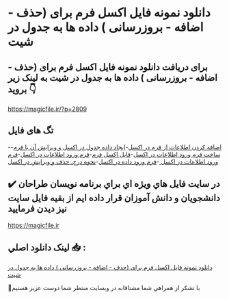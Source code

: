 # دانلود نمونه فایل اکسل فرم برای (حذف - اضافه - بروزرسانی )  داده ها به جدول در شیت

## برای دریافت دانلود نمونه فایل اکسل فرم برای (حذف - اضافه - بروزرسانی )  داده ها به جدول در شیت به لینک زیر بروید 👇

https://magicfile.ir/?p=2809

## تگ های فایل

-[اضافه کردن اطلاعات از فرم در اکسل](https://magicfile.ir/product/%d8%af%d8%a7%d9%86%d9%84%d9%88%d8%af-%d9%86%d9%85%d9%88%d9%86%d9%87-%d9%81%d8%a7%db%8c%d9%84-%d8%a7%da%a9%d8%b3%d9%84-%d9%81%d8%b1%d9%85-%d8%a8%d8%b1%d8%a7%db%8c-%d8%ad%d8%b0%d9%81-%d8%a7%d8%b6%d8%a7%d9%81%d9%87-%d8%a8%d8%b1%d9%88%d8%b2%d8%b1%d8%b3%d8%a7%d9%86%db%8c/)-[ایجاد داده جدول در اکسل و ویرایش آن با فرم](https://magicfile.ir/product/%d8%af%d8%a7%d9%86%d9%84%d9%88%d8%af-%d9%86%d9%85%d9%88%d9%86%d9%87-%d9%81%d8%a7%db%8c%d9%84-%d8%a7%da%a9%d8%b3%d9%84-%d9%81%d8%b1%d9%85-%d8%a8%d8%b1%d8%a7%db%8c-%d8%ad%d8%b0%d9%81-%d8%a7%d8%b6%d8%a7%d9%81%d9%87-%d8%a8%d8%b1%d9%88%d8%b2%d8%b1%d8%b3%d8%a7%d9%86%db%8c/)-[ساخت فرم ورود اطلاعات در اکسل](https://magicfile.ir/product/%d8%af%d8%a7%d9%86%d9%84%d9%88%d8%af-%d9%86%d9%85%d9%88%d9%86%d9%87-%d9%81%d8%a7%db%8c%d9%84-%d8%a7%da%a9%d8%b3%d9%84-%d9%81%d8%b1%d9%85-%d8%a8%d8%b1%d8%a7%db%8c-%d8%ad%d8%b0%d9%81-%d8%a7%d8%b6%d8%a7%d9%81%d9%87-%d8%a8%d8%b1%d9%88%d8%b2%d8%b1%d8%b3%d8%a7%d9%86%db%8c/)-[فایل اکسل فرم](https://magicfile.ir/product/%d8%af%d8%a7%d9%86%d9%84%d9%88%d8%af-%d9%86%d9%85%d9%88%d9%86%d9%87-%d9%81%d8%a7%db%8c%d9%84-%d8%a7%da%a9%d8%b3%d9%84-%d9%81%d8%b1%d9%85-%d8%a8%d8%b1%d8%a7%db%8c-%d8%ad%d8%b0%d9%81-%d8%a7%d8%b6%d8%a7%d9%81%d9%87-%d8%a8%d8%b1%d9%88%d8%b2%d8%b1%d8%b3%d8%a7%d9%86%db%8c/)-[فرم ورود اطلاعات در اکسل](https://magicfile.ir/product/%d8%af%d8%a7%d9%86%d9%84%d9%88%d8%af-%d9%86%d9%85%d9%88%d9%86%d9%87-%d9%81%d8%a7%db%8c%d9%84-%d8%a7%da%a9%d8%b3%d9%84-%d9%81%d8%b1%d9%85-%d8%a8%d8%b1%d8%a7%db%8c-%d8%ad%d8%b0%d9%81-%d8%a7%d8%b6%d8%a7%d9%81%d9%87-%d8%a8%d8%b1%d9%88%d8%b2%d8%b1%d8%b3%d8%a7%d9%86%db%8c/)-[فرم ورود اطلاعات در اکسل ](https://magicfile.ir/product/%d8%af%d8%a7%d9%86%d9%84%d9%88%d8%af-%d9%86%d9%85%d9%88%d9%86%d9%87-%d9%81%d8%a7%db%8c%d9%84-%d8%a7%da%a9%d8%b3%d9%84-%d9%81%d8%b1%d9%85-%d8%a8%d8%b1%d8%a7%db%8c-%d8%ad%d8%b0%d9%81-%d8%a7%d8%b6%d8%a7%d9%81%d9%87-%d8%a8%d8%b1%d9%88%d8%b2%d8%b1%d8%b3%d8%a7%d9%86%db%8c/)-[فرم ورود داده در اکسل](https://magicfile.ir/product/%d8%af%d8%a7%d9%86%d9%84%d9%88%d8%af-%d9%86%d9%85%d9%88%d9%86%d9%87-%d9%81%d8%a7%db%8c%d9%84-%d8%a7%da%a9%d8%b3%d9%84-%d9%81%d8%b1%d9%85-%d8%a8%d8%b1%d8%a7%db%8c-%d8%ad%d8%b0%d9%81-%d8%a7%d8%b6%d8%a7%d9%81%d9%87-%d8%a8%d8%b1%d9%88%d8%b2%d8%b1%d8%b3%d8%a7%d9%86%db%8c/)-[نحوه درج، حذف و ویرایش در اکسل](https://magicfile.ir/product/%d8%af%d8%a7%d9%86%d9%84%d9%88%d8%af-%d9%86%d9%85%d9%88%d9%86%d9%87-%d9%81%d8%a7%db%8c%d9%84-%d8%a7%da%a9%d8%b3%d9%84-%d9%81%d8%b1%d9%85-%d8%a8%d8%b1%d8%a7%db%8c-%d8%ad%d8%b0%d9%81-%d8%a7%d8%b6%d8%a7%d9%81%d9%87-%d8%a8%d8%b1%d9%88%d8%b2%d8%b1%d8%b3%d8%a7%d9%86%db%8c/)

## ✔️ در سايت فايل هاي ويژه اي براي برنامه نويسان طراحان دانشجويان و دانش آموزان قرار داده ايم از بقيه فايل سايت نيز ديدن فرماييد

https://magicfile.ir


## لينک دانلود اصلي 📥 :

[دانلود نمونه فایل اکسل فرم برای (حذف - اضافه - بروزرسانی )  داده ها به جدول در شیت](https://magicfile.ir/product/%d8%af%d8%a7%d9%86%d9%84%d9%88%d8%af-%d9%86%d9%85%d9%88%d9%86%d9%87-%d9%81%d8%a7%db%8c%d9%84-%d8%a7%da%a9%d8%b3%d9%84-%d9%81%d8%b1%d9%85-%d8%a8%d8%b1%d8%a7%db%8c-%d8%ad%d8%b0%d9%81-%d8%a7%d8%b6%d8%a7%d9%81%d9%87-%d8%a8%d8%b1%d9%88%d8%b2%d8%b1%d8%b3%d8%a7%d9%86%db%8c/) 


🙏با تشکر از همراهي شما مشتاقانه در وبسایت منتظر شما دوست عزیز هستیم

